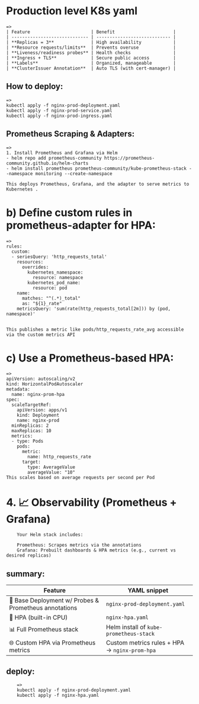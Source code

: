 # Production level K8s yaml
    =>
    | Feature                       | Benefit                      |
    | ----------------------------- | ---------------------------- |
    | **Replicas = 3**              | High availability            |
    | **Resource requests/limits**  | Prevents overuse             |
    | **Liveness/readiness probes** | Health checks                |
    | **Ingress + TLS**             | Secure public access         |
    | **Labels**                    | Organized, manageable        |
    | **ClusterIssuer Annotation**  | Auto TLS (with cert-manager) |


## How to deploy:
    => 
    kubectl apply -f nginx-prod-deployment.yaml
    kubectl apply -f nginx-prod-service.yaml
    kubectl apply -f nginx-prod-ingress.yaml



## Prometheus Scraping & Adapters:
    =>
    1. Install Prometheus and Grafana via Helm
    - helm repo add prometheus-community https://prometheus-community.github.io/helm-charts
    - helm install prometheus prometheus-community/kube-prometheus-stack --namespace monitoring --create-namespace

    This deploys Prometheus, Grafana, and the adapter to serve metrics to Kubernetes .

# b) Define custom rules in prometheus-adapter for HPA:
    =>
    rules:
      custom:
      - seriesQuery: 'http_requests_total'
        resources:
          overrides:
            kubernetes_namespace:
              resource: namespace
            kubernetes_pod_name:
              resource: pod
        name:
          matches: "^(.*)_total"
          as: "${1}_rate"
        metricsQuery: 'sum(rate(http_requests_total[2m])) by (pod, namespace)'


    This publishes a metric like pods/http_requests_rate_avg accessible via the custom metrics API


# c) Use a Prometheus-based HPA:
    =>
    apiVersion: autoscaling/v2
    kind: HorizontalPodAutoscaler
    metadata:
      name: nginx-prom-hpa
    spec:
      scaleTargetRef:
        apiVersion: apps/v1
        kind: Deployment
        name: nginx-prod
      minReplicas: 2
      maxReplicas: 10
      metrics:
      - type: Pods
        pods:
          metric:
            name: http_requests_rate
          target:
            type: AverageValue
            averageValue: "10"
    This scales based on average requests per second per Pod 


# 4. 📈 Observability (Prometheus + Grafana)
        
        Your Helm stack includes:
        
        Prometheus: Scrapes metrics via the annotations
        Grafana: Prebuilt dashboards & HPA metrics (e.g., current vs desired replicas)



## summary:

| Feature                                               | YAML snippet                                  |
| ----------------------------------------------------- | --------------------------------------------- |
| 🤖 Base Deployment w/ Probes & Prometheus annotations | `nginx-prod-deployment.yaml`                  |
| 🔁 HPA (built-in CPU)                                 | `nginx-hpa.yaml`                              |
| 📊 Full Prometheus stack                              | Helm install of `kube-prometheus-stack`       |
| 🌐 Custom HPA via Prometheus metrics                  | Custom metrics rules + HPA → `nginx-prom-hpa` |


## deploy:
        =>
        kubectl apply -f nginx-prod-deployment.yaml
        kubectl apply -f nginx-hpa.yaml
